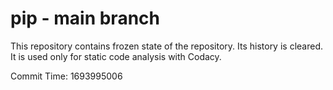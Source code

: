 # pip - main branch

This repository contains frozen state of the repository.
Its history is cleared. It is used only for static code
analysis with Codacy.

Commit Time: 1693995006